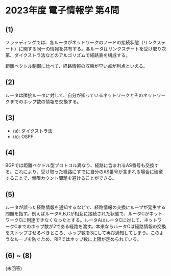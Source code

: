 # 2023年度 電子情報学 第4問

## (1)

フラッディングでは、各ルータがネットワークのノードの接続状態（リンクステート）に関する同一の情報を共有する。各ルータはリンクステートを受け取り次第、ダイクストラ法などのアルゴリズムで経路表を構成する。

距離べクトル制御に比べて、経路情報の収束が早い点が利点といえる。

## (2)

ルータは隣接ルータに対して、自分が知っているネットワークとそのネットワークまでのホップ数の情報を交換する。

## (3)

- (a): ダイクストラ法
- (b): OSPF

## (4)

BGPでは距離ベクトル型プロトコル異なり、経路に含まれるAS番号も交換する。これにより、受け取った経路にすでに自分のAS番号が含まれる場合に破棄することで、無限カウント問題を避けることができる。

## (5)

ルータが誤った経路情報を通知するなどで、経路情報の交換にループが発生する問題を指す。例えばルータA,B,Cが相互に接続された状態で、ルータCがネットワークCに到達できなくなったとする。ルータAはルータCに対して、ネットワークCまでのホップ数が2である経路を渡す。本来ならルータCは経路情報の交換をストップさせるべきところ、ホップ数を3にして再び通知してしまう。このようなループを防ぐため、RIPではホップ数に上限が定められている。

## (6) ~ (8)

(未回答)
